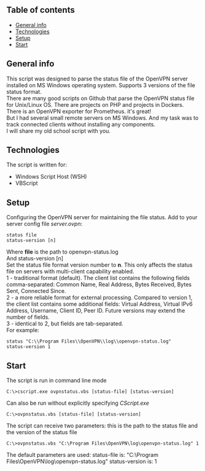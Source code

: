 ## Table of contents
* [General info](#general-info)
* [Technologies](#technologies)
* [Setup](#setup)
* [Start](#start)

## General info
This script was designed to parse the status file of the OpenVPN server installed on MS Windows operating system.
Supports 3 versions of the file status format.  
There are many good scripts on Github that parse the OpenVPN status file for Unix/Linux OS. There are projects on PHP and projects in Dockers. There is an OpenVPN exporter for Prometheus. it's great!  
But I had several small remote servers on MS Windows. And my task was to track connected clients without installing any components.  
I will share my old school script with you.
	
## Technologies
The script is written for:
* Windows Script Host (WSH)
* VBScript
	
## Setup
Configuring the OpenVPN server for maintaining the file status.
Add to your server config file *server.ovpn*:
```
status file
status-version [n]
```
Where **file** is the path to openvpn-status.log  
And status-version [n]  
Set the status file format version number to **n**. This only affects the status file on servers with multi-client capability enabled.  
1 - traditional format (default). The client list contains the following fields comma-separated: Common Name, Real Address, Bytes Received, Bytes Sent, Connected Since.  
2 - a more reliable format for external processing. Compared to version 1, the client list contains some additional fields: Virtual Address, Virtual IPv6 Address, Username, Client ID, Peer ID. Future versions may extend the number of fields.  
3 - identical to 2, but fields are tab-separated.  
For example:
```
status "C:\\Program Files\\OpenVPN\\log\\openvpn-status.log"
status-version 1
```

## Start
The script is run in command line mode
```
C:\>cscript.exe ovpnstatus.vbs [status-file] [status-version]
```
Сan also be run without explicitly specifying *CScript.exe*
```
C:\>ovpnstatus.vbs [status-file] [status-version]
```
The script can receive two parameters: this is the path to the status file and the version of the status file
```
C:\>ovpnstatus.vbs "C:\Program Files\OpenVPN\log\openvpn-status.log" 1
```
The default parameters are used:
status-file is: "C:\Program Files\OpenVPN\log\openvpn-status.log"
status-version is: 1
